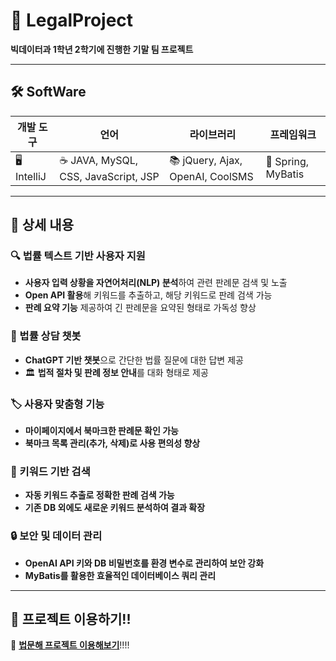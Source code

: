 # 📌 LegalProject

**빅데이터과 1학년 2학기에 진행한 기말 팀 프로젝트**

---

## 🛠 SoftWare

| 개발 도구 | 언어 | 라이브러리 | 프레임워크 |
|-----------|------|------------|------------|
| 🖥 IntelliJ | ☕ JAVA, MySQL, CSS, JavaScript, JSP | 📚 jQuery, Ajax, OpenAI, CoolSMS | 🔗 Spring, MyBatis |

---

## 📑 상세 내용

### 🔍 법률 텍스트 기반 사용자 지원
-  **사용자 입력 상황을 자연어처리(NLP) 분석**하여 관련 판례문 검색 및 노출
-  **Open API 활용**해 키워드를 추출하고, 해당 키워드로 판례 검색 가능
-  **판례 요약 기능** 제공하여 긴 판례문을 요약된 형태로 가독성 향상

### 🤖 법률 상담 챗봇
-  **ChatGPT 기반 챗봇**으로 간단한 법률 질문에 대한 답변 제공
- 🏛 **법적 절차 및 판례 정보 안내**를 대화 형태로 제공

### 🏷 사용자 맞춤형 기능
-  **마이페이지에서 북마크한 판례문 확인 가능**
-  **북마크 목록 관리(추가, 삭제)로 사용 편의성 향상**

### 🔎 키워드 기반 검색
-  **자동 키워드 추출로 정확한 판례 검색 가능**
-  **기존 DB 외에도 새로운 키워드 분석하여 결과 확장**

### 🔒 보안 및 데이터 관리
-  **OpenAI API 키와 DB 비밀번호를 환경 변수로 관리하여 보안 강화**
-  **MyBatis를 활용한 효율적인 데이터베이스 쿼리 관리**

---

## 🚀 프로젝트 이용하기!!

🔗 **[법문해 프로젝트 이용해보기](http://beommune.kr)**!!!!
